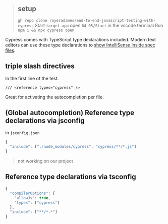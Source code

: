 > ## setup
> `gh repo clone royeradames/end-to-end-javascript-testing-with-cypress`
> Start `target-app`
> open `04_05/Start` in the vscode terminal 
> Run `npm i && npx cypress open`

Cypress comes with TypeScript type declarations included. Modern text editors can use these type declarations to [show IntelliSense inside spec files](https://docs.cypress.io/guides/tooling/IDE-integration#Writing-Tests).

## triple slash directives 

In the first line of the test.

`/// <reference types="cypress" />`

Great for activating the autocompletion per file.

## (Global autocompletion) Reference type declarations via jsconfig

in `jsconfig.json`

```ts
{
  "include": ["./node_modules/cypress", "cypress/**/*.js"]
}
```

> not working on our project

## Reference type declarations via tsconfig

```ts
{
  "compilerOptions": {
    "allowJs": true,
    "types": ["cypress"]
  },
  "include": ["**/*.*"]
}
```